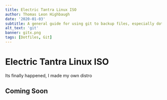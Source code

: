 ```yaml
---
title: Electric Tantra Linux ISO
author: Thomas Leon Highbaugh
date: '2020-01-03'
subtitle: A general guide for using git to backup files, especially dotfiles.
alt_text: 'git'
banner: gitx.png
tags: [Dotfiles, Git]
---
```


# Electric Tantra Linux ISO

Its finally happened, I made my own distro

## Coming Soon
